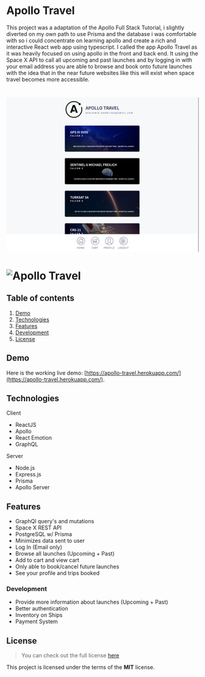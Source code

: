 # Apollo Travel

This project was a adaptation of the Apollo Full Stack Tutorial, i slightly diverted on my own path to use Prisma and the database i was comfortable with so i could concentrate on learning apollo and create a rich and interactive React web app using typescript. I called the app Apollo Travel as it was heavily focused on using apollo in the front and back end. It using the Space X API to call all upcoming and past launches and by logging in with your email address you are able to browse and book onto future launches with the idea that in the near future websites like this will exist when space travel becomes more accessible.

# ![Apollo Travel](readme_img/screenshot1.png)

# ![Apollo Travel](readme_img/screenshot2.png)

## Table of contents

1. [Demo](#demo)
2. [Technologies](#technologies)
3. [Features](#features)
4. [Development](#development)
5. [License](#license)

## Demo

Here is the working live demo:
[https://apollo-travel.herokuapp.com/](https://apollo-travel.herokuapp.com/).

## Technologies

Client

- ReactJS
- Apollo
- React Emotion
- GraphQL

Server

- Node.js
- Express.js
- Prisma
- Apollo Server

## Features

- GraphQl query's and mutations
- Space X REST API
- PostgreSQL w/ Prisma
- Minimizes data sent to user
- Log In (Email only)
- Browse all launches (Upcoming + Past)
- Add to cart and view cart
- Only able to book/cancel future launches
- See your profile and trips booked

### Development

- Provide more information about launches (Upcoming + Past)
- Better authentication
- Inventory on Ships
- Payment System

## License

> You can check out the full license [here](LICENSE)

This project is licensed under the terms of the **MIT** license.
